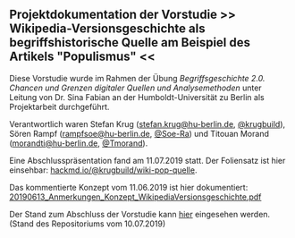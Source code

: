 ## Projektdokumentation der Vorstudie >> Wikipedia-Versionsgeschichte als begriffshistorische Quelle am Beispiel des Artikels "Populismus" <<

Diese Vorstudie wurde im Rahmen der Übung *Begriffsgeschichte 2.0. Chancen und Grenzen digitaler Quellen und Analysemethoden* unter Leitung von Dr. Sina Fabian an der Humboldt-Universität zu Berlin als Projektarbeit durchgeführt.

Verantwortlich waren Stefan Krug (stefan.krug@hu-berlin.de, [@krugbuild](https://github.com/krugbuild)), Sören Rampf (rampfsoe@hu-berlin.de, [@Soe-Ra](https://github.com/Soe-Ra)) und Titouan Morand (morandti@hu-berlin.de, [@Tmorand](https://github.com/Tmorand)).

Eine Abschlusspräsentation fand am 11.07.2019 statt. Der Foliensatz ist hier einsehbar: [hackmd.io/@krugbuild/wiki-pop-quelle](https://hackmd.io/@krugbuild/wiki-pop-quelle).

Das kommentierte Konzept vom 11.06.2019 ist hier dokumentiert: [20190613_Anmerkungen_Konzept_WikipediaVersionsgeschichte.pdf](./20190613_Anmerkungen_Konzept_WikipediaVersionsgeschichte.pdf)

Der Stand zum Abschluss der Vorstudie kann [hier](https://github.com/krugbuild/crowds-sources-manipulation/tree/812aa8787071979ee0fb290026780aabd84caa3c) eingesehen werden. (Stand des Repositoriums vom 10.07.2019)
